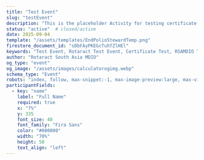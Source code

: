 ```yaml
---
title: "Test Event"
slug: "testEvent"
description: "This is the placeholder Activity for testing certificate generation functionality. For testing use Email ID: test@test.com or Redeem Code: testcode"
status: "active"  # closed/active
date: 2025-09-04
template: "/assets/templates/EndPolioStewardTemp.png"
firestore_document_id: "sDbFAyPKEGcTuhTZlHEl"
keywords: "Test Event, Rotaract Test Event, Certificate Test, RSAMDIO Test Activity, Achievement Recognition"
author: "Rotaract South Asia MDIO"
og_type: "event"
og_image: "/assets/images/calculatorogimg.webp"
schema_type: "Event"
robots: "index, follow, max-snippet:-1, max-image-preview:large, max-video-preview:-1"
participantFields:
  - key: "name"
    label: "Full Name"
    required: true
    x: "7%"
    y: 335
    font_size: 40
    font_family: "Fira Sans"
    color: "#000000"
    width: "70%"
    height: 50
    text_align: "left"
---
```

